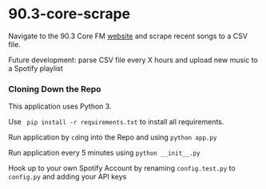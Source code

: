 # 90.3-core-scrape

Navigate to the 90.3 Core FM [website](http://thecore.fm/public/index.php) and scrape recent songs to a CSV file.

Future development: parse CSV file every X hours and upload new music to a Spotify playlist


### Cloning Down the Repo
This application uses Python 3.

Use ` pip install -r requirements.txt` to install all requirements.

Run application by `cd`ing into the Repo and using `python app.py`

Run application every 5 minutes using `python __init__.py`

Hook up to your own Spotify Account by renaming `config.test.py` to `config.py` and adding your API keys
